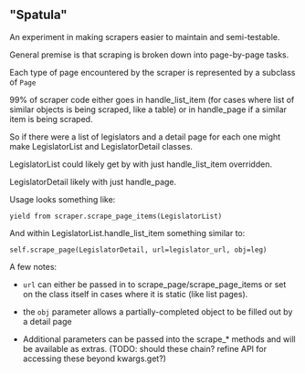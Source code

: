 ## "Spatula"

An experiment in making scrapers easier to maintain and semi-testable.

General premise is that scraping is broken down into page-by-page tasks.

Each type of page encountered by the scraper is represented by a subclass of
`Page`

99% of scraper code either goes in handle\_list\_item (for cases where
list of similar objects is being scraped, like a table) or in
handle\_page if a similar item is being scraped.

So if there were a list of legislators and a detail page for each one might
make LegislatorList and LegislatorDetail classes.

LegislatorList could likely get by with just handle\_list\_item overridden.

LegislatorDetail likely with just handle\_page.

Usage looks something like:

    yield from scraper.scrape_page_items(LegislatorList)

And within LegislatorList.handle\_list\_item something similar to:

    self.scrape_page(LegislatorDetail, url=legislator_url, obj=leg)


A few notes:

- ``url`` can either be passed in to scrape_page/scrape_page_items or set on the class itself in cases where it is static (like list pages).

- the ``obj`` parameter allows a partially-completed object to be filled out by a detail page

- Additional parameters can be passed into the scrape\_\* methods and will be available as extras.
    (TODO: should these chain?  refine API for accessing these beyond kwargs.get?)
